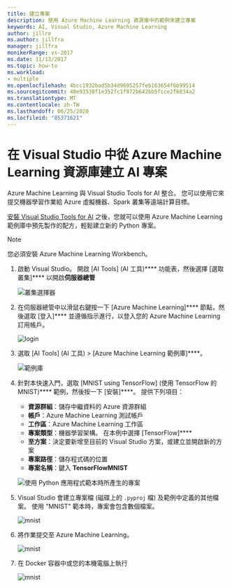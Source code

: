 ```yaml
---
title: 建立專案
description: 使用 Azure Machine Learning 資源庫中的範例來建立專案
keywords: AI, Visual Studio, Azure Machine Learning
author: jillre
ms.author: jillfra
manager: jillfra
monikerRange: vs-2017
ms.date: 11/13/2017
ms.topic: how-to
ms.workload:
- multiple
ms.openlocfilehash: 4bcc1932bad5b34d9695257feb163654f6b99514
ms.sourcegitcommit: 48e93538f1e352fc1f972b642bb5fcce2f6834a2
ms.translationtype: MT
ms.contentlocale: zh-TW
ms.lasthandoff: 06/25/2020
ms.locfileid: "85371621"
---
```

# <a name="create-an-ai-project-from-the-azure-machine-learning-gallery-in-visual-studio"></a>在 Visual Studio 中從 Azure Machine Learning 資源庫建立 AI 專案

Azure Machine Learning 與 Visual Studio Tools for AI 整合。 您可以使用它來提交機器學習作業給 Azure 虛擬機器、Spark 叢集等遠端計算目標。 

[安裝 Visual Studio Tools for AI](installation.md) 之後，您就可以使用 Azure Machine Learning 範例庫中預先製作的配方，輕鬆建立新的 Python 專案。

> [!NOTE]
> 您必須安裝 Azure Machine Learning Workbench。 

1. 啟動 Visual Studio。 開啟 [AI Tools] (AI 工具)**** 功能表，然後選擇 [選取叢集]**** 以開啟**伺服器總管**

    ![叢集選擇器](media/create-project-gallery/select-cluster.png)

2. 在伺服器總管中以滑鼠右鍵按一下 [Azure Machine Learning]**** 節點，然後選取 [登入]**** 並遵循指示進行，以登入您的 Azure Machine Learning 訂用帳戶。

    ![login](media/create-project-gallery/azureml-login.png)

3. 選取 [AI Tools] (AI 工具) > [Azure Machine Learning 範例庫]****。

    ![範例庫](media/create-project-gallery/gallery.png)

4. 針對本快速入門，選取 [MNIST using TensorFlow] (使用 TensorFlow 的 MNIST)**** 範例，然後按一下 [安裝]****。 提供下列項目：

   - **資源群組**：儲存中繼資料的 Azure 資源群組
   - **帳戶**：Azure Machine Learning 測試帳戶
   - **工作區**：Azure Machine Learning 工作區
   - **專案類型**：機器學習架構。 在本例中選擇 [TensorFlow]****
   - **至方案**：決定要新增至目前的 Visual Studio 方案，或建立並開啟新的方案
   - **專案路徑**：儲存程式碼的位置
   - **專案名稱**：鍵入 **TensorFlowMNIST**

   ![使用 Python 應用程式範本時所產生的專案](media/create-project-gallery/new-AzureSampleProject.png)

5. Visual Studio 會建立專案檔 (磁碟上的 `.pyproj` 檔) 及範例中定義的其他檔案。 使用 "MNIST" 範本時，專案會包含數個檔案。

    ![mnist](media/create-project-gallery/azml-mnist.png)

6. 將作業提交至 Azure Machine Learning。

    ![mnist](media/create-project-gallery/submit-azml.png)

7. 在 Docker 容器中或您的本機電腦上執行

    ![mnist](media/create-project-gallery/azml-local.png)
